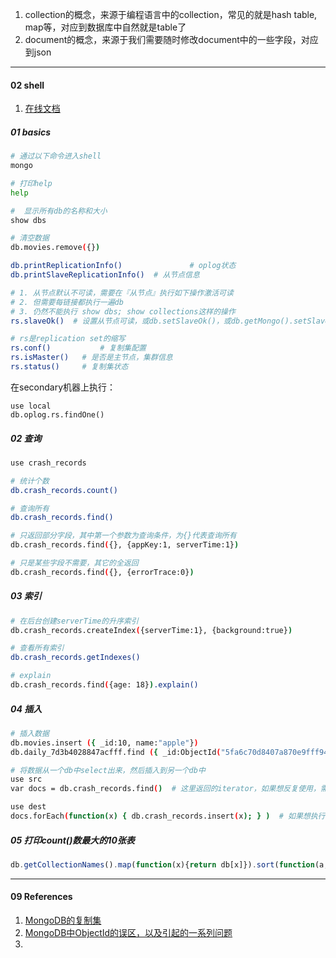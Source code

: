 

1. collection的概念，来源于编程语言中的collection，常见的就是hash table, map等，对应到数据库中自然就是table了
2. document的概念，来源于我们需要随时修改document中的一些字段，对应到json



-----

#### 02 shell

1. [在线文档](https://docs.mongodb.com/manual/reference/method/db.collection.find/)



##### 01 basics

```bash
# 通过以下命令进入shell
mongo

# 打印help
help

#  显示所有db的名称和大小
show dbs

# 清空数据
db.movies.remove({})

db.printReplicationInfo()				# oplog状态
db.printSlaveReplicationInfo()	# 从节点信息

# 1. 从节点默认不可读，需要在『从节点』执行如下操作激活可读
# 2. 但需要每链接都执行一遍db
# 3. 仍然不能执行 show dbs; show collections这样的操作
rs.slaveOk()  # 设置从节点可读，或db.setSlaveOk()，或db.getMongo().setSlaveOk()

# rs是replication set的缩写
rs.conf()			# 复制集配置
rs.isMaster()	# 是否是主节点，集群信息
rs.status()		# 复制集状态
```



在secondary机器上执行：

```shell
use local
db.oplog.rs.findOne()
```



##### 02 查询

```bash
use crash_records

# 统计个数
db.crash_records.count()

# 查询所有
db.crash_records.find()

# 只返回部分字段，其中第一个参数为查询条件，为{}代表查询所有
db.crash_records.find({}, {appKey:1, serverTime:1})

# 只是某些字段不需要，其它的全返回
db.crash_records.find({}, {errorTrace:0})

```



##### 03 索引



```bash
# 在后台创建serverTime的升序索引
db.crash_records.createIndex({serverTime:1}, {background:true})

# 查看所有索引
db.crash_records.getIndexes()

# explain
db.crash_records.find({age: 18}).explain()
```



##### 04 插入

```bash
# 插入数据
db.movies.insert ({ _id:10, name:"apple"})
db.daily_7d3b4028847acfff.find ({ _id:ObjectId("5fa6c70d8407a870e9fff94f") })

# 将数据从一个db中select出来，然后插入到另一个db中
use src
var docs = db.crash_records.find()	# 这里返回的iterator，如果想反复使用，需要使用.toArray()

use dest
docs.forEach(function(x) { db.crash_records.insert(x); } )	# 如果想执行upsert，则需要使用save()方法
```



##### 05 打印count()数最大的10张表



```js
db.getCollectionNames().map(function(x){return db[x]}).sort(function(a,b){ return a.count() - b.count() }).slice(-10).forEach(function(x){ print(x, x.count())})

```





--------

#### 09 References

1. [MongoDB的复制集](https://www.bookstack.cn/read/linfenliang-mongodb/chapter7.md)
2. [MongoDB中ObjectId的误区，以及引起的一系列问题](https://blog.csdn.net/xiamizy/article/details/41521025)
3. 